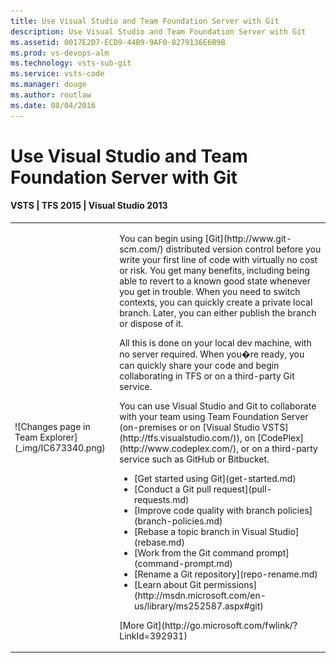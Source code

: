 ```yaml
---
title: Use Visual Studio and Team Foundation Server with Git
description: Use Visual Studio and Team Foundation Server with Git
ms.assetid: 0017E2D7-ECD9-44B9-9AF0-8279136E6B9B
ms.prod: vs-devops-alm
ms.technology: vsts-sub-git 
ms.service: vsts-code
ms.manager: douge
ms.author: routlaw
ms.date: 08/04/2016
---
```


#  Use Visual Studio and Team Foundation Server with Git
#### VSTS | TFS 2015 | Visual Studio 2013

<table>
<tr>
<td>
![Changes page in Team Explorer](_img/IC673340.png)
</td>
<td>
<p>You can begin using [Git](http://www.git-scm.com/) distributed version control before you write your first line of code with virtually no cost or risk. You get many benefits, including being able to revert to a known good state whenever you get in trouble. When you need to switch contexts, you can quickly create a private local branch. Later, you can either publish the branch or dispose of it.</p>

<p>All this is done on your local dev machine, with no server required. When you�re ready, you can quickly share your code and begin collaborating in TFS or on a third-party Git service.</p>

<p>You can use Visual Studio and Git to collaborate with your team using Team Foundation Server (on-premises or on [Visual Studio VSTS](http://tfs.visualstudio.com/)), on [CodePlex](http://www.codeplex.com/), or on a third-party service such as GitHub or Bitbucket.</p>

<ul>
<li>[Get started using Git](get-started.md)</li>
<li>[Conduct a Git pull request](pull-requests.md)</li>
<li>[Improve code quality with branch policies](branch-policies.md)</li>
<li>[Rebase a topic branch in Visual Studio](rebase.md)</li>
<li>[Work from the Git command prompt](command-prompt.md)</li>
<li>[Rename a Git repository](repo-rename.md)</li>
<li>[Learn about Git permissions](http://msdn.microsoft.com/en-us/library/ms252587.aspx#git)</li>
</ul>
<p>
[More Git](http://go.microsoft.com/fwlink/?LinkId=392931)
</p>
</td>
</tr>
</table>
